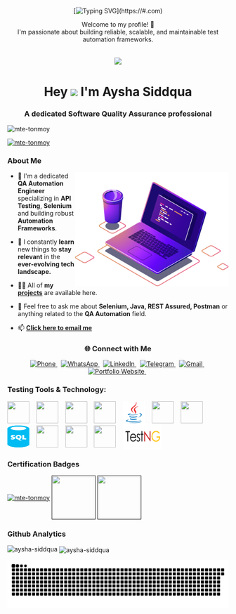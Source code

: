 <!-- My Profile README -->
<div align="center">
 
[![Typing SVG](https://readme-typing-svg.herokuapp.com?size=32&duration=4000&color=34385e&center=true&width=1000&lines=Hi+there,+I'm+Aysha+Siddqua...;I'm+a+QA+Automation+Engineer+at+Kroger...;Thank+you+so+much+for+visiting+My+Profile...)](https://#.com)
<p align="center">
  Welcome to my profile! 🚀<br>
  I'm passionate about building reliable, scalable, and maintainable test automation frameworks.
</p>

<h2 align="center">
  <a href="https://github.com/aysha-siddqua"><img src="https://readme-typing-svg.herokuapp.com?lines=QA%20Analyst;QA%20Automation%20Engineer;Test%20Automation%20Expert;&center=true&color=98acf2&width=600&height=50"></a>
</h2>
</div>

<h1 align="center">Hey <img src="https://emojis.slackmojis.com/emojis/images/1577305505/7373/hand_wave.gif?1577305505" width="50" /> I'm Aysha Siddqua</h1>
<h3 align="center">A dedicated Software Quality Assurance professional</h3>

<p align="left"> <img src="https://komarev.com/ghpvc/?username=aysha-siddqua&label=Profile%20views&color=0e75b6&style=flat" alt="mte-tonmoy" /> </p>

<p align="left"> <a href="https://github.com/ryo-ma/github-profile-trophy"><img src="https://github-profile-trophy.vercel.app/?username=mte-tonmoy" alt="mte-tonmoy" /></a> </p>

<h3 align="left">About Me</h3>
<img src="Assets/illustration.png" min-width="300px" max-width="300px" width="350px" align="right"> 

- 🔭 I'm a dedicated **QA Automation Engineer** specializing in **API Testing**, **Selenium** and building robust **Automation Frameworks**.

- 🌱 I constantly **learn** new things to **stay relevant** in the **ever-evolving tech landscape.**

- 👨‍💻 All of **my [projects](https://github.com/aysha-siddqua?tab=repositories)** are available here.

- 💬 Feel free to ask me about **Selenium, Java, REST Assured, Postman** or anything related to the **QA Automation** field.

- 📫 **[Click here to email me](mailto:ayshasiddquaqa@gmail.com)**



<h3 align="center">🌐 Connect with Me</h3> 
<p align="center"> 
  <!-- Phone -->
  <a href="tel:+1234567890" target="_blank" title="Phone">
    <img src="https://img.shields.io/badge/Phone-lightblue?style=for-the-badge&logo=phone&logoColor=white" alt="Phone">
  </a>
  &nbsp;
  
  <!-- WhatsApp -->
  <a href="https://wa.me/+16464277830" target="_blank" title="WhatsApp">
    <img src="https://img.shields.io/badge/WhatsApp-darkgreen?style=for-the-badge&logo=whatsapp&logoColor=white" alt="WhatsApp">
  </a>
  &nbsp;

   <!-- LinkedIn -->
  <a href="https://www.linkedin.com/in/aysha-siddqua-" target="_blank" title="LinkedIn"> 
    <img src="https://img.shields.io/badge/LinkedIn-blue?style=for-the-badge&logo=linkedin&logoColor=white" alt="LinkedIn"> 
  </a> 
  &nbsp;
  
  <!-- Telegram -->
  <a href="https://t.me/your_telegram_username" target="_blank" title="Telegram">
    <img src="https://img.shields.io/badge/Telegram-lightgray?style=for-the-badge&logo=telegram&logoColor=blue" alt="Telegram">
  </a>
  &nbsp;
  
  <!-- Gmail -->
  <a href="mailto:ayshasiddquaqa@gmail.com" target="_blank" title="Gmail">
    <img src="https://img.shields.io/badge/Gmail-red?style=for-the-badge&logo=gmail&logoColor=white" alt="Gmail">
  </a>
  &nbsp;
  
  <!-- Portfolio -->
  <a href="https://ahmed-hasan.github.io/aysha-siddqua-website/" target="_blank" title="Portfolio Website"> 
    <img src="https://img.shields.io/badge/Portfolio-Website-informational?style=for-the-badge&logo=google-chrome" alt="Portfolio Website"> 
  </a> 
  &nbsp;
</p>


<h3 align="left">Testing Tools & Technology:</h3>
<p align="left"> 
<a href="https://www.atlassian.com/software/jira" target="blank"><img align="center" src="https://www.vectorlogo.zone/logos/atlassian_jira/atlassian_jira-icon.svg" height="50" width="50" /></a></a>&nbsp;&nbsp;&nbsp;
<a href="https://rest-assured.io/" target="blank"><img align="center" src="https://avatars.githubusercontent.com/u/19369327?s=280&v=4" height="50" width="50" /></a>&nbsp;&nbsp;&nbsp;
<a href="https://www.selenium.dev" target="blank"><img align="center" src="https://raw.githubusercontent.com/detain/svg-logos/780f25886640cef088af994181646db2f6b1a3f8/svg/selenium-logo.svg" height="50" width="50" /></a>&nbsp;&nbsp;&nbsp;
<a href="https://git-scm.com" target="blank"><img align="center" src="https://www.vectorlogo.zone/logos/git-scm/git-scm-icon.svg" height="50" width="50" /></a>&nbsp;&nbsp;&nbsp;
<a href="https://www.java.com" target="blank"><img align="center" src="https://raw.githubusercontent.com/devicons/devicon/master/icons/java/java-original.svg" height="50" width="50" /></a>&nbsp;&nbsp;&nbsp;
<a href="https://www.jenkins.io" target="blank"><img align="center" src="https://www.vectorlogo.zone/logos/jenkins/jenkins-icon.svg" height="50" width="50" /></a>&nbsp;&nbsp;&nbsp;
<a href="https://cucumber.io/" target="blank"><img align="center" src="https://images.icon-icons.com/2415/PNG/512/cucumber_plain_logo_icon_146571.png" height="50" width="50" /></a>&nbsp;&nbsp;&nbsp;
<a href="https://www.microsoft.com/en-us/sql-server" target="blank"><img align="center" src="https://github.com/mte-tonmoy/mte-tonmoy/blob/main/Assets/SQL.png" height="50" width="50" /></a>&nbsp;&nbsp;&nbsp;
<a href="https://postman.com" target="blank"><img align="center" src="https://www.vectorlogo.zone/logos/getpostman/getpostman-icon.svg" height="50" width="50" /></a>&nbsp;&nbsp;&nbsp;
<a href="https://www.eclipse.org/downloads/" target="blank"><img align="center" src="https://cdn.freebiesupply.com/logos/large/2x/eclipse-11-logo-svg-vector.svg" height="50" width="50" /></a>&nbsp;&nbsp;&nbsp;
<a href="https://maven.apache.org/download.cgi" target="blank"><img align="center" src="https://encrypted-tbn0.gstatic.com/images?q=tbn:ANd9GcRVJzOSI3AtkpYVLkOtbzVJry5wy83535JC2jEh_3og561Cui0BB1QWcz3xpTkWY-vFCXM&usqp=CAU" height="50" width="50" /></a>&nbsp;&nbsp;&nbsp;
<a href="https://testng.org/" target="blank"><img align="center" src="https://github.com/mte-tonmoy/mte-tonmoy/blob/main/Assets/testNG.png" height="60" width="90" /></a>&nbsp;&nbsp;&nbsp;
</p>


<h3 align="left">Certification Badges</h3>
<p align="left">
<a href="" target="blank"><img align="center" src="https://api.badgr.io/public/assertions/AgbxJ6RqQWyZL3vNaPM5kg/image" alt="mte-tonmoy" height="100" width="100" /></a>
<a href="" target="blank"><img align="center" src="https://images.credly.com/size/340x340/images/bf955a19-7ca9-4ca9-8c19-3c15d93f5a6d/35794be1-4556-4f3d-9fcf-0b3379bf71ce.png" height="100" width="100" /></a>
<a href="" target="blank"><img align="center" src="https://images.credly.com/size/340x340/images/6b924fae-3cd7-4233-b012-97413c62c85d/blob"  height="100" width="100" /></a>
</p>


<h3 align="left">Github Analytics</h3>
<p><img align="left" src="https://github-readme-stats.vercel.app/api/top-langs?username=naveenanimation20&show_icons=true&locale=en&layout=compact" alt="aysha-siddqua" /></p>

<p>&nbsp;<img align="center" src="https://github-readme-stats.vercel.app/api?username=aysha-siddqua&show_icons=true&locale=en" alt="aysha-siddqua" /></p>

<div align="left">
<img src="https://github.com/im-ahmed-hasan/shape-shift/blob/main/assets/snake.svg" alt="Snake animation" />
</div>  
